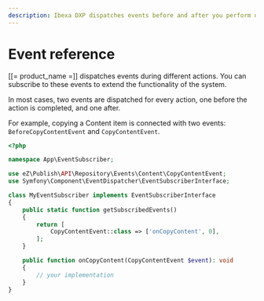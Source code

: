 ```yaml
---
description: Ibexa DXP dispatches events before and after you perform different operations in the Back Office and on the Repository.
---
```


# Event reference

[[= product_name =]] dispatches events during different actions.
You can subscribe to these events to extend the functionality of the system.

In most cases, two events are dispatched for every action,
one before the action is completed, and one after.

For example, copying a Content item is connected with two events:
`BeforeCopyContentEvent` and `CopyContentEvent`.

``` php
<?php

namespace App\EventSubscriber;

use eZ\Publish\API\Repository\Events\Content\CopyContentEvent;
use Symfony\Component\EventDispatcher\EventSubscriberInterface;

class MyEventSubscriber implements EventSubscriberInterface
{
    public static function getSubscribedEvents()
    {
        return [
            CopyContentEvent::class => ['onCopyContent', 0],
        ];
    }

    public function onCopyContent(CopyContentEvent $event): void
    {
        // your implementation
    }
}
```
